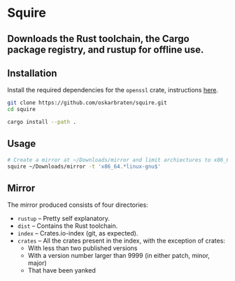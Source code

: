 # Squire
Downloads the Rust toolchain, the Cargo package registry, and rustup for offline use.
---

## Installation

Install the required dependencies for the `openssl` crate, instructions [here](https://docs.rs/openssl/0.10.35/openssl/#automatic).

```bash
git clone https://github.com/oskarbraten/squire.git
cd squire

cargo install --path .
```

## Usage

```bash
# Create a mirror at ~/Downloads/mirror and limit archiectures to x86_64 Linux GNU using regex.
squire ~/Downloads/mirror -t 'x86_64.*linux-gnu$'
```

## Mirror

The mirror produced consists of four directories:

 - `rustup` – Pretty self explanatory.
 - `dist` – Contains the Rust toolchain.
 - `index` – Crates.io-index (git, as expected).
 - `crates` – All the crates present in the index, with the exception of crates:
   - With less than two published versions
   - With a version number larger than 9999 (in either patch, minor, major)
   - That have been yanked
